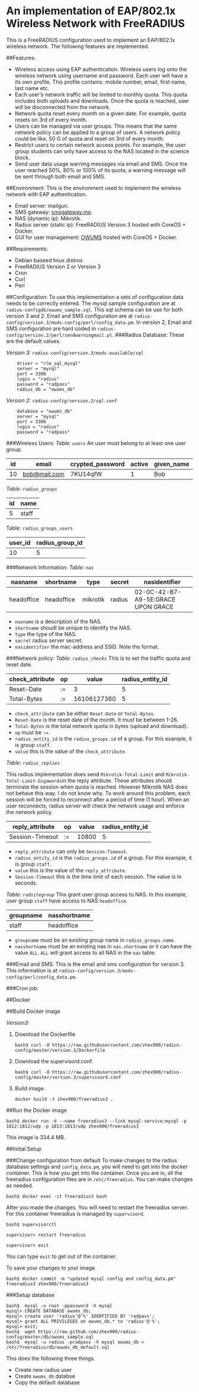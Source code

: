 # An implementation of EAP/802.1x Wireless Network with FreeRADIUS

This is a FreeRADIUS configuration used to implement an EAP/802.1x wireless network. The following features are implemented. 

##Features:
* Wireless access using EAP authentication. Wireless users log onto the wireless network using username and password. Each user will have a its own profile. This profile contains: mobile number, email, first name, last name etc.   
* Each user's network traffic will be limited to monthly quota. This quota includes both uploads and downloads. Once the quota is reached, user will be disconnected from the network. 
* Network quota reset every month on a given date. For example, quota resets on 3rd of every month. 
* Users can be managed via user groups. This means that the same network policy can be applied to a group of users. A network policy could be like, 50 G of quota and reset on 3rd of every month.
* Restrict users to certain network access points. For example, the user group students can only have access to the NAS located in the science block. 
* Send user data usage warning messages via email and SMS. Once the user reached 50%, 80% or 100% of its quota, a warning message will be sent through both email and SMS.

##Environment: 
This is the environment used to implement the wireless network with EAP authentication. 
* Email server:  mailgun.
* SMS gateway: [smsgateway.me](smsgateway.me). 
* NAS (dynamic ip): Mikrotik.
* Radius server (static ip): FreeRADIUS Version 3 hosted with CoreOS + Docker.
* GUI for user management: [OWUMS](https://github.com/openwisp/OpenWISP-User-Management-System/wiki) hosted with CoreOS + Docker.

##Requirements:
* Debian baseed linux distros
* FreeRADIUS Version 2 or Version 3
* Cron
* Curl
* Perl

##Configuration:
To use this implementation a sets of configuration data needs to be correctly entered. The mysql sample configuration are at `radius-configdb/owums_sample.sql`. This sql schema can be use for both version 3 and 2. Email and SMS configuration are at `radius-config/version.3/mods-config/perl/config_data.pm`. In version 2, Email and SMS configuration are hard coded in `radius-config/version.2/perl/sendwarningmail.pl`.
###Radius Database:
These are the default values.

*Version 3: `radius-config/version.3/mods-available/sql`*
```
    driver = "rlm_sql_mysql"
    server = "mysql"
    port = 3306
    login = "radius"
    password = "radpass"
    radius_db = "owums_db"
```

*Version 2: `radius-config/version.2/sql.conf`*

```
    database = "owums_db"
    server = "mysql"
    port = 3306
    login = "radius"
    password = "radpass"
```
    
###Wireless Users:
*Table: `users`*
An user must belong to at least one user group. 

id | email       | crypted_password | active | given_name | surname | username| mobile_suffix|sentmail|
---|-------------| -----------------|--------|------------|---------|---------|--------------|--------|
10 | bob@mail.com| 7KU14qfW         | 1      | Bob        | Jones   | bob     | 0413129133   | 0      |

*Table: `radius_groups`*

id | name | 
---|------|
5  | staff|

Table: `radius_groups_users`

user_id	| radius_group_id|
--------|----------------|
10      | 5              |

###Network Information:
*Table: `nas`*

nasname	   | shortname	| type	   | secret |	nasidentifier	                    |
-----------|------------|----------|--------|-----------------------------------|
headoffice | headoffice	| mikrotik |radius	| 02-0C-42-B7-A9-5E:GRACE UPON GRACE|

* `nasname` is a description of the NAS.
* `shortname` shoudl be unique to identify the NAS.
*  `type` the type of the NAS.
*  `secret` radius server secret.
*  `nasidentifier` the mac-address and SSID. Note the format. 

###Network policy:
*Table: `radius_checks`*
This is to set the traffic quota and reset date. 

check_attribute	| op	| value	| radius_entity_id |	
----------------|-----|-------|------------------|
Reset-Date      |	:=	| 3	    | 5	               |
Total-Bytes	    | :=	|16106127360 |	5          |	

* `check_attribute` can be either `Reset-Date` or `Total-Bytes`.
* `Reset-Date` is the reset date of the month. It must be between 1-26.
* `Total-Bytes` is the total network quota in bytes (upload and download).
* `op` must be `:=`.
* `radius_entity_id` is the `radius_groups.id` of a group. For this example, it is group `staff`.
* `value` this is the value of the `check_attribute`.

*Table: `radius_replies`*

This radius implementation does send `Mikrotik-Total-Limit` and `Mikrotik-Total-Limit-Gigawords`in the reply attribute. These attributes should terminate the session when quota is reached. However Mikrotik NAS does not behave this way. I do not know why. To work around this problem, each session will be forced to reconnect after a period of time (1 hour). When an user reconnects, radius server will check the network usage and enforce the network policy. 

reply_attribute | op	| value	| radius_entity_id |	
----------------|-----|-------|------------------|
Session-Timeout	|:=	  | 10800 | 5                |

* `reply_attribute` can only be `Session-Timeout`.
* `radius_entity_id` is the `radius_groups.id` of a group. For this example, it is group `staff`.
* `value` this is the value of the `reply_attribute`.
* `Session-Timeout` this is the time limit of each session. The value is in seconds. 

*Table: `radsitegroup`*
This grant user group access to NAS. In this example, user group `staff` have access to NAS `headoffice`.

groupname | nasshortname |
----------|--------------|
staff     | headoffice   |

* `groupname` must be an existing group name in `radius_groups.name`.
* `nasshortname` must be an existing nas in `nas.shortname` or it can have the value `ALL`. `ALL` will grant access to all NAS in the `nas` table. 

###Email and SMS:
This is the email and sms configuration for version 3. This information is at `radius-config/version.3/mods-config/perl/config_data.pm`.

###Cron job:

##Docker 

##Build Docker image

*Version3:* 

1. Download the Dockerfile

   `bash$ curl -O https://raw.githubusercontent.com/zhex900/radius-config/master/version.3/Dockerfile`

2. Download the supervisord.conf.

   `bash$ curl -O https://raw.githubusercontent.com/zhex900/radius-config/master/version.3/supervisord.conf`

3. Build image.

   `docker build -t zhex900/freeradius3 .`

##Run the Docker image

`bash$ docker run -d --name freeradius3 --link mysql-service:mysql -p 1812:1812/udp -p 1813:1813/udp zhex900/freeradius3`

This image is 334.4 MB.

##Initial Setup

###Change configuration from default
To make changes to the radius database settings and `config_data.pm`, you will need to get into the docker container. This is how you get into the container. Once you are in, all the freeradius configuration files are in `/etc/freeradius`. You can make changes as needed. 

`bash$ docker exec -it freeradius3 bash`

After you made the changes. You will need to restart the freeradius server. For this container freeradius is managed by `supervisord`.

`bash$ supervisorctl`

`supervisor> restart freeradius`

`supervisor> exit`

You can type `exit` to get out of the container. 

To save your changes to your image. 

`bash$ docker commit -m "updated mysql config and config_data.pm" freeradius3 zhex900/freeradius3`

###Setup database
````
bash$  mysql -u root -ppassword -h mysql
mysql> CREATE DATABASE owums_db;
mysql> create user 'radius'@'%' IDENTIFIED BY 'radpass';
mysql> grant ALL PRIVILEGES on owums_db.* to 'radius'@'%';    
mysql> exit;
bash$  wget https://raw.github.com/zhex900/radius-config/master/db/owums_sample.sql
bash$  mysql -u radius -pradpass -h mysql owums_db < /etc/freeradius/db/owums_db_default.sql
````
This does the following three things.
* Create new radius user
* Create `owums_db` databse
* Copy the default database
